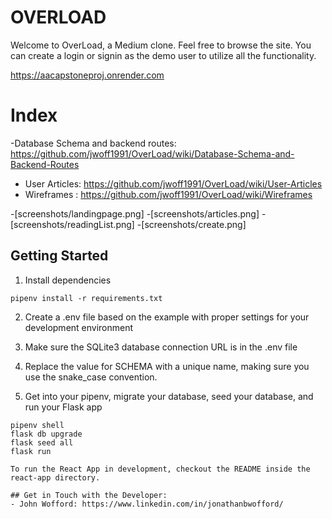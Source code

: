 # OVERLOAD

Welcome to OverLoad, a Medium clone. Feel free to browse the site. You can create a login or signin as the demo user to utilize all the functionality.


https://aacapstoneproj.onrender.com

# Index


-Database Schema and backend routes: https://github.com/jwoff1991/OverLoad/wiki/Database-Schema-and-Backend-Routes
- User Articles: https://github.com/jwoff1991/OverLoad/wiki/User-Articles
- Wireframes : https://github.com/jwoff1991/OverLoad/wiki/Wireframes


-[screenshots/landingpage.png]
-[screenshots/articles.png]
-[screenshots/readingList.png]
-[screenshots/create.png]

## Getting Started

1. Install dependencies

```
pipenv install -r requirements.txt
```

2. Create a .env file based on the example with proper settings for your development environment

3. Make sure the SQLite3 database connection URL is in the .env file

4. Replace the value for SCHEMA with a unique name, making sure you use the snake_case convention.

5. Get into your pipenv, migrate your database, seed your database, and run your Flask app

```
pipenv shell
flask db upgrade
flask seed all
flask run

To run the React App in development, checkout the README inside the react-app directory.

## Get in Touch with the Developer:
- John Wofford: https://www.linkedin.com/in/jonathanbwofford/
